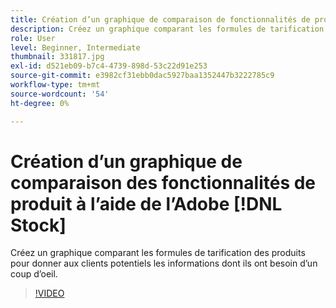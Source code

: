 ```yaml
---
title: Création d’un graphique de comparaison de fonctionnalités de produit à l’aide d’Adobe [!DNL Stock]
description: Créez un graphique comparant les formules de tarification des produits pour donner aux clients potentiels les informations dont ils ont besoin d’un coup d’oeil.
role: User
level: Beginner, Intermediate
thumbnail: 331817.jpg
exl-id: d521eb09-b7c4-4739-898d-53c22d91e253
source-git-commit: e3982cf31ebb0dac5927baa1352447b3222785c9
workflow-type: tm+mt
source-wordcount: '54'
ht-degree: 0%

---
```


# Création d’un graphique de comparaison des fonctionnalités de produit à l’aide de l’Adobe [!DNL Stock]

Créez un graphique comparant les formules de tarification des produits pour donner aux clients potentiels les informations dont ils ont besoin d’un coup d’oeil.

>[!VIDEO](https://video.tv.adobe.com/v/331817?hidetitle=true)
